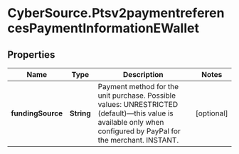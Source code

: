 # CyberSource.Ptsv2paymentreferencesPaymentInformationEWallet

## Properties
Name | Type | Description | Notes
------------ | ------------- | ------------- | -------------
**fundingSource** | **String** | Payment method for the unit purchase.   Possible values:   UNRESTRICTED (default)—this value is   available only when configured by PayPal   for the merchant.   INSTANT.  | [optional] 


